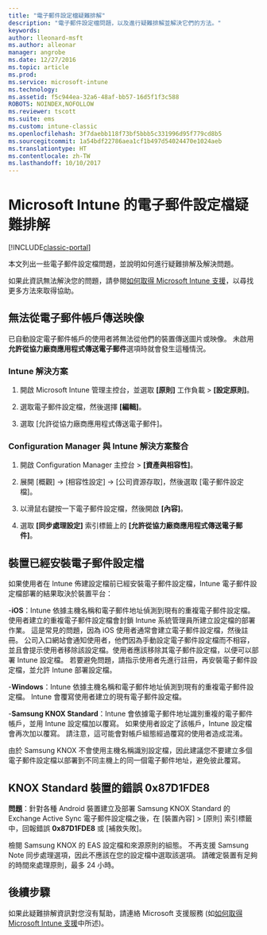 ```yaml
---
title: "電子郵件設定檔疑難排解"
description: "電子郵件設定檔問題，以及進行疑難排解並解決它們的方法。"
keywords: 
author: lleonard-msft
ms.author: alleonar
manager: angrobe
ms.date: 12/27/2016
ms.topic: article
ms.prod: 
ms.service: microsoft-intune
ms.technology: 
ms.assetid: f5c944ea-32a6-48af-bb57-16d5f1f3c588
ROBOTS: NOINDEX,NOFOLLOW
ms.reviewer: tscott
ms.suite: ems
ms.custom: intune-classic
ms.openlocfilehash: 3f7daebb118f73bf5bbb5c331996d95f779cd8b5
ms.sourcegitcommit: 1a54bdf22786aea1cf1b497d54024470e1024aeb
ms.translationtype: HT
ms.contentlocale: zh-TW
ms.lasthandoff: 10/10/2017
---
```

# <a name="troubleshoot-email-profiles-in-microsoft-intune"></a>Microsoft Intune 的電子郵件設定檔疑難排解

[!INCLUDE[classic-portal](../includes/classic-portal.md)]

本文列出一些電子郵件設定檔問題，並說明如何進行疑難排解及解決問題。

如果此資訊無法解決您的問題，請參閱[如何取得 Microsoft Intune 支援](how-to-get-support-for-microsoft-intune.md)，以尋找更多方法來取得協助。


## <a name="unable-to-send-images-from--email-account"></a>無法從電子郵件帳戶傳送映像
已自動設定電子郵件帳戶的使用者將無法從他們的裝置傳送圖片或映像。
未啟用**允許從協力廠商應用程式傳送電子郵件**選項時就會發生這種情況。

### <a name="intune-solution"></a>Intune 解決方案

1.  開啟 Microsoft Intune 管理主控台，並選取 **[原則]** 工作負載 &gt; **[設定原則]**。

2.  選取電子郵件設定檔，然後選擇 **[編輯]**。

3.  選取 [允許從協力廠商應用程式傳送電子郵件]。

### <a name="configuration-manager-integrated-with-intune-solution"></a>Configuration Manager 與 Intune 解決方案整合

1.  開啟 Configuration Manager 主控台 &gt; **[資產與相容性]**。

2.  展開 [概觀] -&gt; [相容性設定] -&gt; [公司資源存取]，然後選取 [電子郵件設定檔]。

3.  以滑鼠右鍵按一下電子郵件設定檔，然後開啟 **[內容]**。

4.  選取 **[同步處理設定]** 索引標籤上的 **[允許從協力廠商應用程式傳送電子郵件]**。


## <a name="device-already-has-an-email-profile-installed"></a>裝置已經安裝電子郵件設定檔

如果使用者在 Intune 佈建設定檔前已經安裝電子郵件設定檔，Intune 電子郵件設定檔部署的結果取決於裝置平台：

-**iOS**：Intune 依據主機名稱和電子郵件地址偵測到現有的重複電子郵件設定檔。 使用者建立的重複電子郵件設定檔會封鎖 Intune 系統管理員所建立設定檔的部署作業。 這是常見的問題，因為 iOS 使用者通常會建立電子郵件設定檔，然後註冊。 公司入口網站會通知使用者，他們因為手動設定電子郵件設定檔而不相容，並且會提示使用者移除該設定檔。使用者應該移除其電子郵件設定檔，以便可以部署 Intune 設定檔。 若要避免問題，請指示使用者先進行註冊，再安裝電子郵件設定檔，並允許 Intune 部署設定檔。

-**Windows**：Intune 依據主機名稱和電子郵件地址偵測到現有的重複電子郵件設定檔。 Intune 會覆寫使用者建立的現有電子郵件設定檔。

-**Samsung KNOX Standard**：Intune 會依據電子郵件地址識別重複的電子郵件帳戶，並用 Intune 設定檔加以覆寫。 如果使用者設定了該帳戶，Intune 設定檔會再次加以覆寫。 請注意，這可能會對帳戶組態經過覆寫的使用者造成混淆。

由於 Samsung KNOX 不會使用主機名稱識別設定檔，因此建議您不要建立多個電子郵件設定檔以部署到不同主機上的同一個電子郵件地址，避免彼此覆寫。

## <a name="error--0x87d1fde8-for-knox-standard-device"></a>KNOX Standard 裝置的錯誤 0x87D1FDE8
**問題**：針對各種 Android 裝置建立及部署 Samsung KNOX Standard 的 Exchange Active Sync 電子郵件設定檔之後，在 [裝置內容] &gt; [原則] 索引標籤中，回報錯誤 **0x87D1FDE8** 或 [補救失敗]。

檢閱 Samsung KNOX 的 EAS 設定檔和來源原則的組態。 不再支援 Samsung Note 同步處理選項，因此不應該在您的設定檔中選取該選項。 請確定裝置有足夠的時間來處理原則，最多 24 小時。

## <a name="next-steps"></a>後續步驟
如果此疑難排解資訊對您沒有幫助，請連絡 Microsoft 支援服務 (如[如何取得 Microsoft Intune 支援](how-to-get-support-for-microsoft-intune.md)中所述)。
